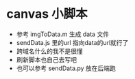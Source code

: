 ﻿# canvas 小脚本 

- 参考 imgToData.m 生成 data 文件
- sendData.js 里的url 指向data的url就行了
- 跨域名什么的我不是很懂
- 刷新脚本也自己去写吧
- 也可以参考 sendData.py 放在后端跑

